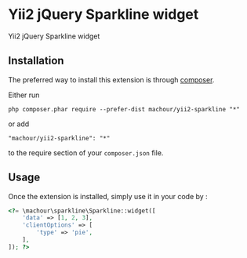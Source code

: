 Yii2 jQuery Sparkline widget
============================
Yii2 jQuery Sparkline widget

Installation
------------

The preferred way to install this extension is through [composer](http://getcomposer.org/download/).

Either run

```
php composer.phar require --prefer-dist machour/yii2-sparkline "*"
```

or add

```
"machour/yii2-sparkline": "*"
```

to the require section of your `composer.json` file.


Usage
-----

Once the extension is installed, simply use it in your code by  :

```php
<?= \machour\sparkline\Sparkline::widget([
    'data' => [1, 2, 3],
    'clientOptions' => [
        'type' => 'pie',
    ],
]); ?>
```

